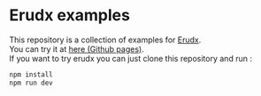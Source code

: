 # Erudx examples
This repository is a collection of examples for [Erudx](https://github.com/atersolis/erudx).  
You can try it at [here (Github pages)](https://atersolis.github.io/erudx-examples/).  
If you want to try erudx you can just clone this repository and run :  

```bash
npm install
npm run dev
```
